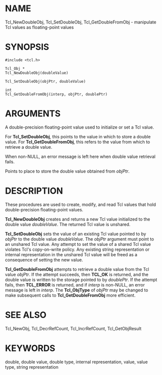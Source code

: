 # NAME

Tcl_NewDoubleObj, Tcl_SetDoubleObj, Tcl_GetDoubleFromObj - manipulate
Tcl values as floating-point values

# SYNOPSIS

    #include <tcl.h>

    Tcl_Obj *
    Tcl_NewDoubleObj(doubleValue)

    Tcl_SetDoubleObj(objPtr, doubleValue)

    int
    Tcl_GetDoubleFromObj(interp, objPtr, doublePtr)

# ARGUMENTS

A double-precision floating-point value used to initialize or set a Tcl
value.

For **Tcl_SetDoubleObj**, this points to the value in which to store a
double value. For **Tcl_GetDoubleFromObj**, this refers to the value
from which to retrieve a double value.

When non-NULL, an error message is left here when double value retrieval
fails.

Points to place to store the double value obtained from *objPtr*.

# DESCRIPTION

These procedures are used to create, modify, and read Tcl values that
hold double-precision floating-point values.

**Tcl_NewDoubleObj** creates and returns a new Tcl value initialized to
the double value *doubleValue*. The returned Tcl value is unshared.

**Tcl_SetDoubleObj** sets the value of an existing Tcl value pointed to
by *objPtr* to the double value *doubleValue*. The *objPtr* argument
must point to an unshared Tcl value. Any attempt to set the value of a
shared Tcl value violates Tcl\'s copy-on-write policy. Any existing
string representation or internal representation in the unshared Tcl
value will be freed as a consequence of setting the new value.

**Tcl_GetDoubleFromObj** attempts to retrieve a double value from the
Tcl value *objPtr*. If the attempt succeeds, then **TCL_OK** is
returned, and the double value is written to the storage pointed to by
*doublePtr*. If the attempt fails, then **TCL_ERROR** is returned, and
if *interp* is non-NULL, an error message is left in *interp*. The
**Tcl_ObjType** of *objPtr* may be changed to make subsequent calls to
**Tcl_GetDoubleFromObj** more efficient.

# SEE ALSO

Tcl_NewObj, Tcl_DecrRefCount, Tcl_IncrRefCount, Tcl_GetObjResult

# KEYWORDS

double, double value, double type, internal representation, value, value
type, string representation
